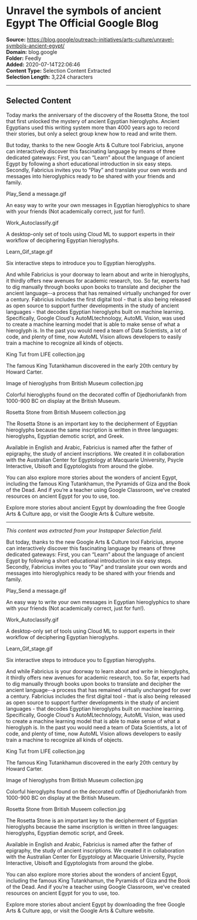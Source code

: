 # Unravel the symbols of ancient Egypt The Official Google Blog

**Source:** https://blog.google/outreach-initiatives/arts-culture/unravel-symbols-ancient-egypt/  
**Domain:** blog.google  
**Folder:** Feedly  
**Added:** 2020-07-14T22:06:46  
**Content Type:** Selection Content Extracted  
**Selection Length:** 3,224 characters  


---

## Selected Content

Today marks the anniversary of the discovery of the Rosetta Stone, the tool that first unlocked the mystery of ancient Egyptian hieroglyphs. Ancient Egyptians used this writing system more than 4000 years ago to record their stories, but only a select group knew how to read and write them.

But today, thanks to the new Google Arts & Culture tool Fabricius, anyone can interactively discover this fascinating language by means of three dedicated gateways: First, you can “Learn” about the language of ancient Egypt by following a short educational introduction in six easy steps. Secondly, Fabricius invites you to “Play” and translate your own words and messages into hieroglyphics ready to be shared with your friends and family.

Play_Send a message.gif

An easy way to write your own messages in Egyptian hieroglyphics to share with your friends (Not academically correct, just for fun!).

Work_Autoclassify.gif

A desktop-only set of tools using Cloud ML to support experts in their workflow of deciphering Egyptian hieroglyphs.

Learn_Gif_stage.gif

Six interactive steps to introduce you to Egyptian hieroglyphs.

And while Fabricius is your doorway to learn about and write in hieroglyphs, it thirdly offers new avenues for academic research, too. So far, experts had to dig manually through books upon books to translate and decipher the ancient language--a process that has remained virtually unchanged for over a century. Fabricius includes the first digital tool - that is also being released as open source to support further developments in the study of ancient languages - that decodes Egyptian hieroglyphs built on machine learning. Specifically, Google Cloud's AutoMLtechnology, AutoML Vision, was used to create a machine learning model that is able to make sense of what a hieroglyph is. In the past you would need a team of Data Scientists, a lot of code, and plenty of time, now AutoML Vision allows developers to easily train a machine to recognize all kinds of objects.

King Tut from LIFE collection.jpg

The famous King Tutankhamun discovered in the early 20th century by Howard Carter.

Image of hieroglyphs from British Museum collection.jpg

Colorful hieroglyphs found on the decorated coffin of Djedhoriufankh from 1000-900 BC on display at the British Museum.

Rosetta Stone from British Museem collection.jpg

The Rosetta Stone is an important key to the decipherment of Egyptian hieroglyphs because the same inscription is written in three languages: hieroglyphs, Egyptian demotic script, and Greek.

Available in English and Arabic, Fabricius is named after the father of epigraphy, the study of ancient inscriptions. We created it in collaboration with the Australian Center for Egyptology at Macquarie University, Psycle Interactive, Ubisoft and Egyptologists from around the globe.

You can also explore more stories about the wonders of ancient Egypt, including the famous King Tutankhamun, the Pyramids of Giza and the Book of the Dead. And if you’re a teacher using Google Classroom, we’ve created resources on ancient Egypt for you to use, too.

Explore more stories about ancient Egypt by downloading the free Google Arts & Culture app, or visit the Google Arts & Culture website.

---

*This content was extracted from your Instapaper Selection field.*

But today, thanks to the new Google Arts & Culture tool Fabricius, anyone can interactively discover this fascinating language by means of three dedicated gateways: First, you can “Learn” about the language of ancient Egypt by following a short educational introduction in six easy steps. Secondly, Fabricius invites you to “Play” and translate your own words and messages into hieroglyphics ready to be shared with your friends and family.

Play_Send a message.gif

An easy way to write your own messages in Egyptian hieroglyphics to share with your friends (Not academically correct, just for fun!).

Work_Autoclassify.gif

A desktop-only set of tools using Cloud ML to support experts in their workflow of deciphering Egyptian hieroglyphs.

Learn_Gif_stage.gif

Six interactive steps to introduce you to Egyptian hieroglyphs.

And while Fabricius is your doorway to learn about and write in hieroglyphs, it thirdly offers new avenues for academic research, too. So far, experts had to dig manually through books upon books to translate and decipher the ancient language--a process that has remained virtually unchanged for over a century. Fabricius includes the first digital tool - that is also being released as open source to support further developments in the study of ancient languages - that decodes Egyptian hieroglyphs built on machine learning. Specifically, Google Cloud's AutoMLtechnology, AutoML Vision, was used to create a machine learning model that is able to make sense of what a hieroglyph is. In the past you would need a team of Data Scientists, a lot of code, and plenty of time, now AutoML Vision allows developers to easily train a machine to recognize all kinds of objects.

King Tut from LIFE collection.jpg

The famous King Tutankhamun discovered in the early 20th century by Howard Carter.

Image of hieroglyphs from British Museum collection.jpg

Colorful hieroglyphs found on the decorated coffin of Djedhoriufankh from 1000-900 BC on display at the British Museum.

Rosetta Stone from British Museem collection.jpg

The Rosetta Stone is an important key to the decipherment of Egyptian hieroglyphs because the same inscription is written in three languages: hieroglyphs, Egyptian demotic script, and Greek.

Available in English and Arabic, Fabricius is named after the father of epigraphy, the study of ancient inscriptions. We created it in collaboration with the Australian Center for Egyptology at Macquarie University, Psycle Interactive, Ubisoft and Egyptologists from around the globe. 

You can also explore more stories about the wonders of ancient Egypt, including the famous King Tutankhamun, the Pyramids of Giza and the Book of the Dead. And if you’re a teacher using Google Classroom, we’ve created resources on ancient Egypt for you to use, too.

Explore more stories about ancient Egypt by downloading the free Google Arts & Culture app, or visit the Google Arts & Culture website.
